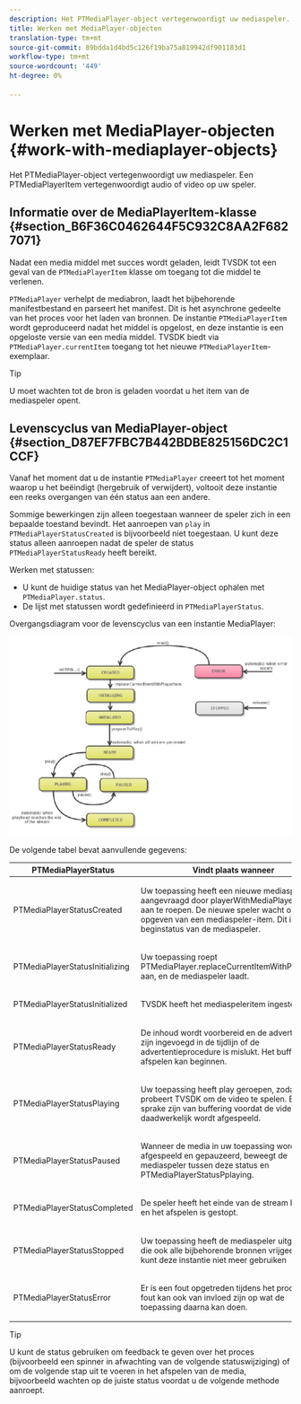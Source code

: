 ```yaml
---
description: Het PTMediaPlayer-object vertegenwoordigt uw mediaspeler. Een PTMediaPlayerItem vertegenwoordigt audio of video op uw speler.
title: Werken met MediaPlayer-objecten
translation-type: tm+mt
source-git-commit: 89bdda1d4bd5c126f19ba75a819942df901183d1
workflow-type: tm+mt
source-wordcount: '449'
ht-degree: 0%

---
```



# Werken met MediaPlayer-objecten {#work-with-mediaplayer-objects}

Het PTMediaPlayer-object vertegenwoordigt uw mediaspeler. Een PTMediaPlayerItem vertegenwoordigt audio of video op uw speler.

## Informatie over de MediaPlayerItem-klasse {#section_B6F36C0462644F5C932C8AA2F6827071}

Nadat een media middel met succes wordt geladen, leidt TVSDK tot een geval van de `PTMediaPlayerItem` klasse om toegang tot die middel te verlenen.

`PTMediaPlayer` verhelpt de mediabron, laadt het bijbehorende manifestbestand en parseert het manifest. Dit is het asynchrone gedeelte van het proces voor het laden van bronnen. De instantie `PTMediaPlayerItem` wordt geproduceerd nadat het middel is opgelost, en deze instantie is een opgeloste versie van een media middel. TVSDK biedt via `PTMediaPlayer.currentItem` toegang tot het nieuwe `PTMediaPlayerItem`-exemplaar.

>[!TIP]
>
>U moet wachten tot de bron is geladen voordat u het item van de mediaspeler opent.

## Levenscyclus van MediaPlayer-object {#section_D87EF7FBC7B442BDBE825156DC2C1CCF}

Vanaf het moment dat u de instantie `PTMediaPlayer` creeert tot het moment waarop u het beëindigt (hergebruik of verwijdert), voltooit deze instantie een reeks overgangen van één status aan een andere.

Sommige bewerkingen zijn alleen toegestaan wanneer de speler zich in een bepaalde toestand bevindt. Het aanroepen van `play` in `PTMediaPlayerStatusCreated` is bijvoorbeeld niet toegestaan. U kunt deze status alleen aanroepen nadat de speler de status `PTMediaPlayerStatusReady` heeft bereikt.

Werken met statussen:

* U kunt de huidige status van het MediaPlayer-object ophalen met `PTMediaPlayer.status`.
* De lijst met statussen wordt gedefinieerd in `PTMediaPlayerStatus`.

Overgangsdiagram voor de levenscyclus van een instantie MediaPlayer:
<!--<a id="fig_1C55DE3F186F4B36AFFDCDE90379534C"></a>-->

![](assets/player-state-transitions-diagram-ios2_web.png)

De volgende tabel bevat aanvullende gegevens:

<table id="table_426F0093E4214EA88CD72A7796B58DFD"> 
 <thead> 
  <tr> 
   <th colname="col1" class="entry"><b>PTMediaPlayerStatus</b></th> 
   <th colname="col2" class="entry"><b>Vindt plaats wanneer</b> </th> 
  </tr> 
 </thead>
 <tbody> 
  <tr> 
   <td colname="col1"> <p><span class="codeph"> PTMediaPlayerStatusCreated</span> </p> </td> 
   <td colname="col2"> <p>Uw toepassing heeft een nieuwe mediaspeler aangevraagd door <span class="codeph"> playerWithMediaPlayerItem</span> aan te roepen. De nieuwe speler wacht op het opgeven van een mediaspeler-item. Dit is de beginstatus van de mediaspeler. </p> </td> 
  </tr> 
  <tr> 
   <td colname="col1"> <p> <span class="codeph"> PTMediaPlayerStatusInitializing</span> </p> </td> 
   <td colname="col2"> <p>Uw toepassing roept <span class="codeph"> PTMediaPlayer.replaceCurrentItemWithPlayerItem</span> aan, en de mediaspeler laadt. </p> </td> 
  </tr> 
  <tr> 
   <td colname="col1"> <p><span class="codeph"> PTMediaPlayerStatusInitialized</span> </p> </td> 
   <td colname="col2"> <p>TVSDK heeft het mediaspeleritem ingesteld. </p> </td> 
  </tr> 
  <tr> 
   <td colname="col1"> <p> <span class="codeph"> PTMediaPlayerStatusReady</span> </p> </td> 
   <td colname="col2"> <p>De inhoud wordt voorbereid en de advertenties zijn ingevoegd in de tijdlijn of de advertentieprocedure is mislukt. Het bufferen of afspelen kan beginnen. </p> </td> 
  </tr> 
  <tr> 
   <td colname="col1"> <p><span class="codeph"> PTMediaPlayerStatusPlaying</span> </p> </td> 
   <td colname="col2"> <p>Uw toepassing heeft <span class="codeph"> play</span> geroepen, zodat probeert TVSDK om de video te spelen. Er kan sprake zijn van buffering voordat de video daadwerkelijk wordt afgespeeld. </p> </td> 
  </tr> 
  <tr> 
   <td colname="col1"> <p><span class="codeph"> PTMediaPlayerStatusPaused</span> </p> </td> 
   <td colname="col2"> <p>Wanneer de media in uw toepassing worden afgespeeld en gepauzeerd, beweegt de mediaspeler tussen deze status en <span class="codeph"> PTMediaPlayerStatusPplaying</span>. </p> </td> 
  </tr> 
  <tr> 
   <td colname="col1"> <p><span class="codeph"> PTMediaPlayerStatusCompleted</span> </p> </td> 
   <td colname="col2"> <p>De speler heeft het einde van de stream bereikt en het afspelen is gestopt. </p> </td> 
  </tr> 
  <tr> 
   <td colname="col1"> <p><span class="codeph"> PTMediaPlayerStatusStopped</span> </p> </td> 
   <td colname="col2"> <p>Uw toepassing heeft de mediaspeler uitgebracht, die ook alle bijbehorende bronnen vrijgeeft. U kunt deze instantie niet meer gebruiken </p> </td> 
  </tr> 
  <tr> 
   <td colname="col1"> <p><span class="codeph"> PTMediaPlayerStatusError</span> </p> </td> 
   <td colname="col2"> <p>Er is een fout opgetreden tijdens het proces. Een fout kan ook van invloed zijn op wat de toepassing daarna kan doen. </p> </td> 
  </tr> 
 </tbody> 
</table>

>[!TIP]
>
>U kunt de status gebruiken om feedback te geven over het proces (bijvoorbeeld een spinner in afwachting van de volgende statuswijziging) of om de volgende stap uit te voeren in het afspelen van de media, bijvoorbeeld wachten op de juiste status voordat u de volgende methode aanroept.